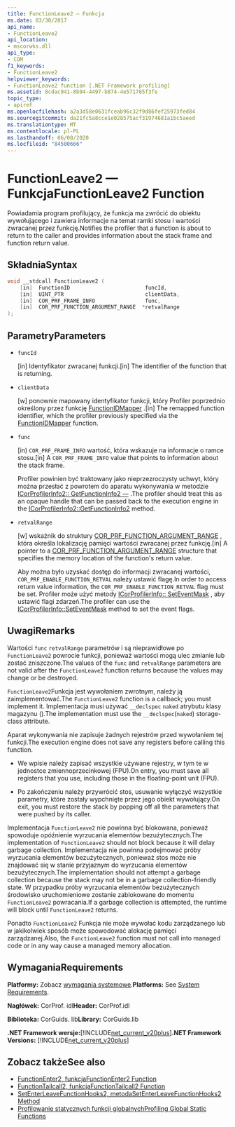```yaml
---
title: FunctionLeave2 — Funkcja
ms.date: 03/30/2017
api_name:
- FunctionLeave2
api_location:
- mscorwks.dll
api_type:
- COM
f1_keywords:
- FunctionLeave2
helpviewer_keywords:
- FunctionLeave2 function [.NET Framework profiling]
ms.assetid: 8cdac941-8b94-4497-b874-4e571785f3fe
topic_type:
- apiref
ms.openlocfilehash: a2a3d58e0631fceab96c32f9d86fef25973fed84
ms.sourcegitcommit: da21fc5a8cce1e028575acf31974681a1bc5aeed
ms.translationtype: MT
ms.contentlocale: pl-PL
ms.lasthandoff: 06/08/2020
ms.locfileid: "84500666"
---
```

# <a name="functionleave2-function"></a><span data-ttu-id="e98dd-102">FunctionLeave2 — Funkcja</span><span class="sxs-lookup"><span data-stu-id="e98dd-102">FunctionLeave2 Function</span></span>
<span data-ttu-id="e98dd-103">Powiadamia program profilujący, że funkcja ma zwrócić do obiektu wywołującego i zawiera informacje na temat ramki stosu i wartości zwracanej przez funkcję.</span><span class="sxs-lookup"><span data-stu-id="e98dd-103">Notifies the profiler that a function is about to return to the caller and provides information about the stack frame and function return value.</span></span>  
  
## <a name="syntax"></a><span data-ttu-id="e98dd-104">Składnia</span><span class="sxs-lookup"><span data-stu-id="e98dd-104">Syntax</span></span>  
  
```cpp  
void __stdcall FunctionLeave2 (  
    [in]  FunctionID                        funcId,  
    [in]  UINT_PTR                          clientData,  
    [in]  COR_PRF_FRAME_INFO                func,  
    [in]  COR_PRF_FUNCTION_ARGUMENT_RANGE  *retvalRange  
);  
```  
  
## <a name="parameters"></a><span data-ttu-id="e98dd-105">Parametry</span><span class="sxs-lookup"><span data-stu-id="e98dd-105">Parameters</span></span>

- `funcId`

  <span data-ttu-id="e98dd-106">\[in] Identyfikator zwracanej funkcji.</span><span class="sxs-lookup"><span data-stu-id="e98dd-106">\[in] The identifier of the function that is returning.</span></span>

- `clientData`

  <span data-ttu-id="e98dd-107">\[w] ponownie mapowany identyfikator funkcji, który Profiler poprzednio określony przez funkcję [FunctionIDMapper](functionidmapper-function.md) .</span><span class="sxs-lookup"><span data-stu-id="e98dd-107">\[in] The remapped function identifier, which the profiler previously specified via the [FunctionIDMapper](functionidmapper-function.md) function.</span></span>

- `func`

  <span data-ttu-id="e98dd-108">\[in) `COR_PRF_FRAME_INFO` wartość, która wskazuje na informacje o ramce stosu.</span><span class="sxs-lookup"><span data-stu-id="e98dd-108">\[in] A `COR_PRF_FRAME_INFO` value that points to information about the stack frame.</span></span>

  <span data-ttu-id="e98dd-109">Profiler powinien być traktowany jako nieprzezroczysty uchwyt, który można przesłać z powrotem do aparatu wykonywania w metodzie [ICorProfilerInfo2:: GetFunctionInfo2 —](icorprofilerinfo2-getfunctioninfo2-method.md) .</span><span class="sxs-lookup"><span data-stu-id="e98dd-109">The profiler should treat this as an opaque handle that can be passed back to the execution engine in the [ICorProfilerInfo2::GetFunctionInfo2](icorprofilerinfo2-getfunctioninfo2-method.md) method.</span></span>  
  
- `retvalRange`

  <span data-ttu-id="e98dd-110">\[w] wskaźnik do struktury [COR_PRF_FUNCTION_ARGUMENT_RANGE](cor-prf-function-argument-range-structure.md) , która określa lokalizację pamięci wartości zwracanej przez funkcję.</span><span class="sxs-lookup"><span data-stu-id="e98dd-110">\[in] A pointer to a [COR_PRF_FUNCTION_ARGUMENT_RANGE](cor-prf-function-argument-range-structure.md) structure that specifies the memory location of the function's return value.</span></span>

  <span data-ttu-id="e98dd-111">Aby można było uzyskać dostęp do informacji zwracanej wartości, `COR_PRF_ENABLE_FUNCTION_RETVAL` należy ustawić flagę.</span><span class="sxs-lookup"><span data-stu-id="e98dd-111">In order to access return value information, the `COR_PRF_ENABLE_FUNCTION_RETVAL` flag must be set.</span></span> <span data-ttu-id="e98dd-112">Profiler może użyć metody [ICorProfilerInfo:: SetEventMask](icorprofilerinfo-seteventmask-method.md) , aby ustawić flagi zdarzeń.</span><span class="sxs-lookup"><span data-stu-id="e98dd-112">The profiler can use the [ICorProfilerInfo::SetEventMask](icorprofilerinfo-seteventmask-method.md) method to set the event flags.</span></span>

## <a name="remarks"></a><span data-ttu-id="e98dd-113">Uwagi</span><span class="sxs-lookup"><span data-stu-id="e98dd-113">Remarks</span></span>  
 <span data-ttu-id="e98dd-114">Wartości `func` `retvalRange` parametrów i są nieprawidłowe po `FunctionLeave2` powrocie funkcji, ponieważ wartości mogą ulec zmianie lub zostać zniszczone.</span><span class="sxs-lookup"><span data-stu-id="e98dd-114">The values of the `func` and `retvalRange` parameters are not valid after the `FunctionLeave2` function returns because the values may change or be destroyed.</span></span>  
  
 <span data-ttu-id="e98dd-115">`FunctionLeave2`Funkcja jest wywołaniem zwrotnym, należy ją zaimplementować.</span><span class="sxs-lookup"><span data-stu-id="e98dd-115">The `FunctionLeave2` function is a callback; you must implement it.</span></span> <span data-ttu-id="e98dd-116">Implementacja musi używać `__declspec` `naked` atrybutu klasy magazynu ().</span><span class="sxs-lookup"><span data-stu-id="e98dd-116">The implementation must use the `__declspec`(`naked`) storage-class attribute.</span></span>  
  
 <span data-ttu-id="e98dd-117">Aparat wykonywania nie zapisuje żadnych rejestrów przed wywołaniem tej funkcji.</span><span class="sxs-lookup"><span data-stu-id="e98dd-117">The execution engine does not save any registers before calling this function.</span></span>  
  
- <span data-ttu-id="e98dd-118">We wpisie należy zapisać wszystkie używane rejestry, w tym te w jednostce zmiennoprzecinkowej (FPU).</span><span class="sxs-lookup"><span data-stu-id="e98dd-118">On entry, you must save all registers that you use, including those in the floating-point unit (FPU).</span></span>  
  
- <span data-ttu-id="e98dd-119">Po zakończeniu należy przywrócić stos, usuwanie wyłączyć wszystkie parametry, które zostały wypchnięte przez jego obiekt wywołujący.</span><span class="sxs-lookup"><span data-stu-id="e98dd-119">On exit, you must restore the stack by popping off all the parameters that were pushed by its caller.</span></span>  
  
 <span data-ttu-id="e98dd-120">Implementacja `FunctionLeave2` nie powinna być blokowana, ponieważ spowoduje opóźnienie wyrzucania elementów bezużytecznych.</span><span class="sxs-lookup"><span data-stu-id="e98dd-120">The implementation of `FunctionLeave2` should not block because it will delay garbage collection.</span></span> <span data-ttu-id="e98dd-121">Implementacja nie powinna podejmować próby wyrzucania elementów bezużytecznych, ponieważ stos może nie znajdować się w stanie przyjaznym do wyrzucania elementów bezużytecznych.</span><span class="sxs-lookup"><span data-stu-id="e98dd-121">The implementation should not attempt a garbage collection because the stack may not be in a garbage collection-friendly state.</span></span> <span data-ttu-id="e98dd-122">W przypadku próby wyrzucania elementów bezużytecznych środowisko uruchomieniowe zostanie zablokowane do momentu `FunctionLeave2` powracania.</span><span class="sxs-lookup"><span data-stu-id="e98dd-122">If a garbage collection is attempted, the runtime will block until `FunctionLeave2` returns.</span></span>  
  
 <span data-ttu-id="e98dd-123">Ponadto `FunctionLeave2` Funkcja nie może wywołać kodu zarządzanego lub w jakikolwiek sposób może spowodować alokację pamięci zarządzanej.</span><span class="sxs-lookup"><span data-stu-id="e98dd-123">Also, the `FunctionLeave2` function must not call into managed code or in any way cause a managed memory allocation.</span></span>  
  
## <a name="requirements"></a><span data-ttu-id="e98dd-124">Wymagania</span><span class="sxs-lookup"><span data-stu-id="e98dd-124">Requirements</span></span>  
 <span data-ttu-id="e98dd-125">**Platformy:** Zobacz [wymagania systemowe](../../get-started/system-requirements.md).</span><span class="sxs-lookup"><span data-stu-id="e98dd-125">**Platforms:** See [System Requirements](../../get-started/system-requirements.md).</span></span>  
  
 <span data-ttu-id="e98dd-126">**Nagłówek:** CorProf. idl</span><span class="sxs-lookup"><span data-stu-id="e98dd-126">**Header:** CorProf.idl</span></span>  
  
 <span data-ttu-id="e98dd-127">**Biblioteka:** CorGuids. lib</span><span class="sxs-lookup"><span data-stu-id="e98dd-127">**Library:** CorGuids.lib</span></span>  
  
 <span data-ttu-id="e98dd-128">**.NET Framework wersje:**[!INCLUDE[net_current_v20plus](../../../../includes/net-current-v20plus-md.md)]</span><span class="sxs-lookup"><span data-stu-id="e98dd-128">**.NET Framework Versions:** [!INCLUDE[net_current_v20plus](../../../../includes/net-current-v20plus-md.md)]</span></span>  
  
## <a name="see-also"></a><span data-ttu-id="e98dd-129">Zobacz także</span><span class="sxs-lookup"><span data-stu-id="e98dd-129">See also</span></span>

- [<span data-ttu-id="e98dd-130">FunctionEnter2, funkcja</span><span class="sxs-lookup"><span data-stu-id="e98dd-130">FunctionEnter2 Function</span></span>](functionenter2-function.md)
- [<span data-ttu-id="e98dd-131">FunctionTailcall2, funkcja</span><span class="sxs-lookup"><span data-stu-id="e98dd-131">FunctionTailcall2 Function</span></span>](functiontailcall2-function.md)
- [<span data-ttu-id="e98dd-132">SetEnterLeaveFunctionHooks2, metoda</span><span class="sxs-lookup"><span data-stu-id="e98dd-132">SetEnterLeaveFunctionHooks2 Method</span></span>](icorprofilerinfo2-setenterleavefunctionhooks2-method.md)
- [<span data-ttu-id="e98dd-133">Profilowanie statycznych funkcji globalnych</span><span class="sxs-lookup"><span data-stu-id="e98dd-133">Profiling Global Static Functions</span></span>](profiling-global-static-functions.md)
